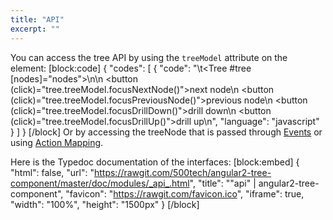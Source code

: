 ```yaml
---
title: "API"
excerpt: ""
---
```

You can access the tree API by using the `treeModel` attribute on the element:
[block:code]
{
  "codes": [
    {
      "code": "\t<Tree #tree [nodes]=\"nodes\"></Tree>\n\n  <button (click)=\"tree.treeModel.focusNextNode()\">next node</button>\n  <button (click)=\"tree.treeModel.focusPreviousNode()\">previous node</button>\n  <button (click)=\"tree.treeModel.focusDrillDown()\">drill down</button>\n  <button (click)=\"tree.treeModel.focusDrillUp()\">drill up</button>\n",
      "language": "javascript"
    }
  ]
}
[/block]
Or by accessing the treeNode that is passed through [Events](doc:events) or using [Action Mapping](doc:action-mapping).

Here is the Typedoc documentation of the interfaces:
[block:embed]
{
  "html": false,
  "url": "https://rawgit.com/500tech/angular2-tree-component/master/doc/modules/_api_.html",
  "title": "\"api\" | angular2-tree-component",
  "favicon": "https://rawgit.com/favicon.ico",
  "iframe": true,
  "width": "100%",
  "height": "1500px"
}
[/block]